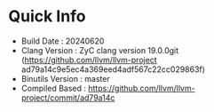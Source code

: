 # Quick Info
* Build Date : 20240620
* Clang Version : ZyC clang version 19.0.0git (https://github.com/llvm/llvm-project ad79a14c9e5ec4a369eed4adf567c22cc029863f)
* Binutils Version : master
* Compiled Based : https://github.com/llvm/llvm-project/commit/ad79a14c

